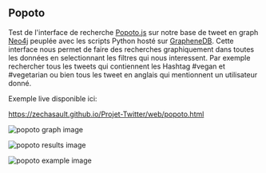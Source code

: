 

## Popoto

Test de l'interface de recherche [Popoto.js](http://popotojs.com) sur notre base de tweet en graph [Neo4j](https://neo4j.com/) peuplée avec les scripts Python hosté sur [GrapheneDB](https://app.graphenedb.com/dbs).
Cette interface nous permet de faire des recherches graphiquement dans toutes les données en selectionnant les filtres qui nous interessent.
Par exemple rechercher tous les tweets qui contiennent les Hashtag #vegan et #vegetarian ou bien tous les tweet en anglais qui mentionnent un utilisateur donné.   

Exemple live disponible ici:

https://zechasault.github.io/Projet-Twitter/web/popoto.html

![popoto graph image](https://zechasault.github.io/Projet-Twitter/screen/popoto-graph.png "Popoto Graph")

![popoto results image](https://zechasault.github.io/Projet-Twitter/screen/popoto-results.png "Popoto Results")

![popoto example image](https://zechasault.github.io/Projet-Twitter/screen/popoto-example.png "Popoto Example")
